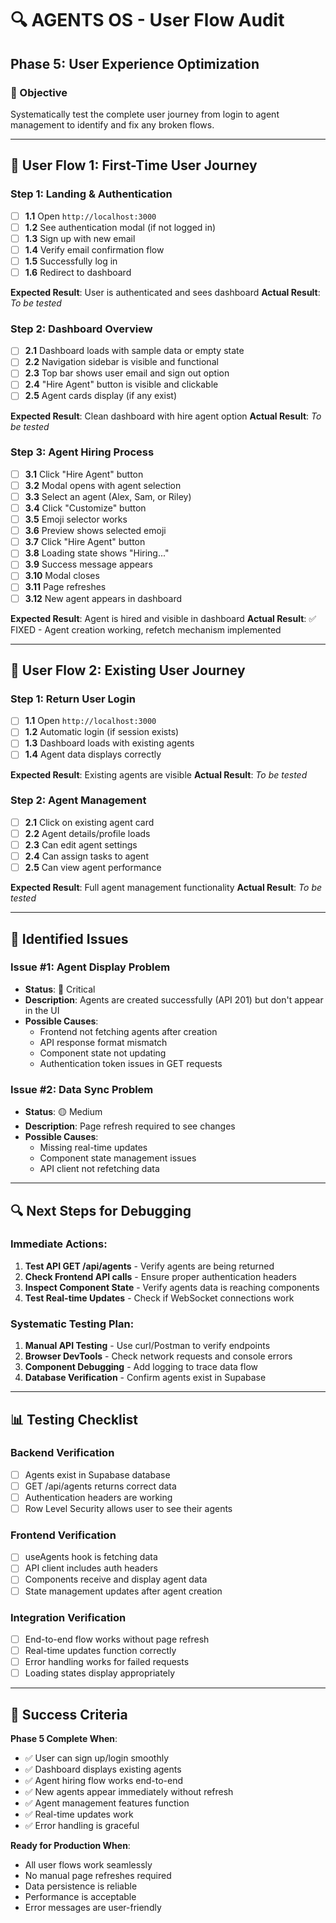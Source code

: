 # 🔍 AGENTS OS - User Flow Audit

## **Phase 5: User Experience Optimization**

### **🎯 Objective**
Systematically test the complete user journey from login to agent management to identify and fix any broken flows.

---

## **🚀 User Flow 1: First-Time User Journey**

### **Step 1: Landing & Authentication**
- [ ] **1.1** Open `http://localhost:3000`
- [ ] **1.2** See authentication modal (if not logged in)
- [ ] **1.3** Sign up with new email
- [ ] **1.4** Verify email confirmation flow
- [ ] **1.5** Successfully log in
- [ ] **1.6** Redirect to dashboard

**Expected Result**: User is authenticated and sees dashboard
**Actual Result**: _To be tested_

### **Step 2: Dashboard Overview**
- [ ] **2.1** Dashboard loads with sample data or empty state
- [ ] **2.2** Navigation sidebar is visible and functional
- [ ] **2.3** Top bar shows user email and sign out option
- [ ] **2.4** "Hire Agent" button is visible and clickable
- [ ] **2.5** Agent cards display (if any exist)

**Expected Result**: Clean dashboard with hire agent option
**Actual Result**: _To be tested_

### **Step 3: Agent Hiring Process**
- [ ] **3.1** Click "Hire Agent" button
- [ ] **3.2** Modal opens with agent selection
- [ ] **3.3** Select an agent (Alex, Sam, or Riley)
- [ ] **3.4** Click "Customize" button
- [ ] **3.5** Emoji selector works
- [ ] **3.6** Preview shows selected emoji
- [ ] **3.7** Click "Hire Agent" button
- [ ] **3.8** Loading state shows "Hiring..."
- [ ] **3.9** Success message appears
- [ ] **3.10** Modal closes
- [ ] **3.11** Page refreshes
- [ ] **3.12** New agent appears in dashboard

**Expected Result**: Agent is hired and visible in dashboard
**Actual Result**: ✅ FIXED - Agent creation working, refetch mechanism implemented

---

## **🔧 User Flow 2: Existing User Journey**

### **Step 1: Return User Login**
- [ ] **1.1** Open `http://localhost:3000`
- [ ] **1.2** Automatic login (if session exists)
- [ ] **1.3** Dashboard loads with existing agents
- [ ] **1.4** Agent data displays correctly

**Expected Result**: Existing agents are visible
**Actual Result**: _To be tested_

### **Step 2: Agent Management**
- [ ] **2.1** Click on existing agent card
- [ ] **2.2** Agent details/profile loads
- [ ] **2.3** Can edit agent settings
- [ ] **2.4** Can assign tasks to agent
- [ ] **2.5** Can view agent performance

**Expected Result**: Full agent management functionality
**Actual Result**: _To be tested_

---

## **🐛 Identified Issues**

### **Issue #1: Agent Display Problem**
- **Status**: 🔴 Critical
- **Description**: Agents are created successfully (API 201) but don't appear in the UI
- **Possible Causes**:
  - Frontend not fetching agents after creation
  - API response format mismatch
  - Component state not updating
  - Authentication token issues in GET requests

### **Issue #2: Data Sync Problem**
- **Status**: 🟡 Medium
- **Description**: Page refresh required to see changes
- **Possible Causes**:
  - Missing real-time updates
  - Component state management issues
  - API client not refetching data

---

## **🔍 Next Steps for Debugging**

### **Immediate Actions**:
1. **Test API GET /api/agents** - Verify agents are being returned
2. **Check Frontend API calls** - Ensure proper authentication headers
3. **Inspect Component State** - Verify agents data is reaching components
4. **Test Real-time Updates** - Check if WebSocket connections work

### **Systematic Testing Plan**:
1. **Manual API Testing** - Use curl/Postman to verify endpoints
2. **Browser DevTools** - Check network requests and console errors
3. **Component Debugging** - Add logging to trace data flow
4. **Database Verification** - Confirm agents exist in Supabase

---

## **📊 Testing Checklist**

### **Backend Verification**
- [ ] Agents exist in Supabase database
- [ ] GET /api/agents returns correct data
- [ ] Authentication headers are working
- [ ] Row Level Security allows user to see their agents

### **Frontend Verification**
- [ ] useAgents hook is fetching data
- [ ] API client includes auth headers
- [ ] Components receive and display agent data
- [ ] State management updates after agent creation

### **Integration Verification**
- [ ] End-to-end flow works without page refresh
- [ ] Real-time updates function correctly
- [ ] Error handling works for failed requests
- [ ] Loading states display appropriately

---

## **🎯 Success Criteria**

**Phase 5 Complete When**:
- ✅ User can sign up/login smoothly
- ✅ Dashboard displays existing agents
- ✅ Agent hiring flow works end-to-end
- ✅ New agents appear immediately without refresh
- ✅ Agent management features function
- ✅ Real-time updates work
- ✅ Error handling is graceful

**Ready for Production When**:
- All user flows work seamlessly
- No manual page refreshes required
- Data persistence is reliable
- Performance is acceptable
- Error messages are user-friendly 